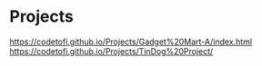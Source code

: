 # Projects
https://codetofi.github.io/Projects/Gadget%20Mart-A/index.html
https://codetofi.github.io/Projects/TinDog%20Project/
